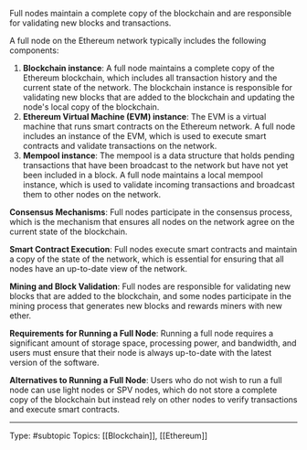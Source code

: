 Full nodes maintain a complete copy of the blockchain and are responsible for validating new blocks and transactions.

A full node on the Ethereum network typically includes the following components:

1. **Blockchain instance**: A full node maintains a complete copy of the Ethereum blockchain, which includes all transaction history and the current state of the network. The blockchain instance is responsible for validating new blocks that are added to the blockchain and updating the node's local copy of the blockchain.
2.  **Ethereum Virtual Machine (EVM) instance**: The EVM is a virtual machine that runs smart contracts on the Ethereum network. A full node includes an instance of the EVM, which is used to execute smart contracts and validate transactions on the network.
3. **Mempool instance**: The mempool is a data structure that holds pending transactions that have been broadcast to the network but have not yet been included in a block. A full node maintains a local mempool instance, which is used to validate incoming transactions and broadcast them to other nodes on the network.

**Consensus Mechanisms**: Full nodes participate in the consensus process, which is the mechanism that ensures all nodes on the network agree on the current state of the blockchain.

**Smart Contract Execution**: Full nodes execute smart contracts and maintain a copy of the state of the network, which is essential for ensuring that all nodes have an up-to-date view of the network.

**Mining and Block Validation**: Full nodes are responsible for validating new blocks that are added to the blockchain, and some nodes participate in the mining process that generates new blocks and rewards miners with new ether.

**Requirements for Running a Full Node**: Running a full node requires a significant amount of storage space, processing power, and bandwidth, and users must ensure that their node is always up-to-date with the latest version of the software.

**Alternatives to Running a Full Node**: Users who do not wish to run a full node can use light nodes or SPV nodes, which do not store a complete copy of the blockchain but instead rely on other nodes to verify transactions and execute smart contracts.

___
Type: #subtopic 
Topics: [[Blockchain]], [[Ethereum]]

